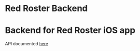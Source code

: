 # Red Roster Backend 

# Backend for Red Roster iOS app 

API documented [here](http://docs.redroster.apiary.io/)











